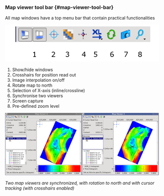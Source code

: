 ### Map viewer tool bar {#map-viewer-tool-bar}

All map windows have a top menu bar that contain practical functionalities

![](/assets/006_map_viewer.png)

1. Show/hide windows
2. Crosshairs for position read out
3. Image interpolation on/off
4. Rotate map to north
5. Selection of X-axis \(inline/crossline\)
6. Synchronise two viewers
7. Screen capture
8. Pre-defined zoom level

![](/assets/007_map_viewer.png)

_Two map viewers are synchronized, with rotation to north and with cursor tracking \(with crosshairs enabled\)_

